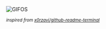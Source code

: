 <div align="justify">
<picture>
    <source media="(prefers-color-scheme: dark)" srcset="https://i.ibb.co/j4TYQv4/output-gif.gif">
    <source media="(prefers-color-scheme: light)" srcset="https://i.ibb.co/j4TYQv4/output-gif.gif">
    <img alt="GIFOS" src="https://i.ibb.co/j4TYQv4/output-gif.gif">
</picture>

<sub><i>inspired from [x0rzavi/github-readme-terminal](https://github.com/x0rzavi/github-readme-terminal)</i></sub>

</div>

<!-- Image deletion URL: https://ibb.co/ZTVrF6T/751ded943f522522a650655c366ac7aa -->